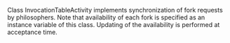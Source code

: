 Class InvocationTableActivity implements synchronization of fork requests by philosophers.
Note that availability of each fork is specified as an instance variable of this class.
Updating of the availability is performed at acceptance time.